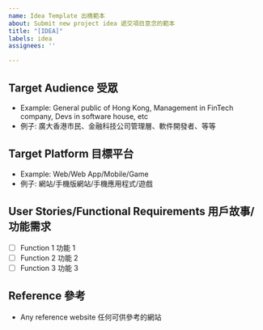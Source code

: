 ```yaml
---
name: Idea Template 出橋範本
about: Submit new project idea 遞交項目意念的範本
title: "[IDEA]"
labels: idea
assignees: ''

---
```


## Target Audience 受眾
* Example: General public of Hong Kong, Management in FinTech company, Devs in software house, etc
* 例子: 廣大香港市民、金融科技公司管理層、軟件開發者、等等

## Target Platform 目標平台
* Example: Web/Web App/Mobile/Game
* 例子: 網站/手機版網站/手機應用程式/遊戲

## User Stories/Functional Requirements 用戶故事/功能需求
- [ ] Function 1 功能 1
- [ ] Function 2 功能 2
- [ ] Function 3 功能 3

## Reference 參考
* Any reference website 任何可供參考的網站
